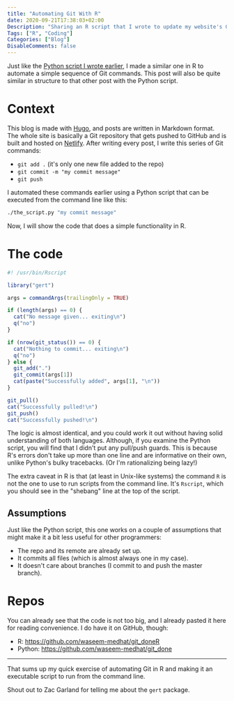 ```yaml
---
title: "Automating Git With R"
date: 2020-09-21T17:38:03+02:00
Description: "Sharing an R script that I wrote to update my website's Git repo."
Tags: ["R", "Coding"]
Categories: ["Blog"]
DisableComments: false
---
```


Just like the
[Python script I wrote earlier](/post/automating-git-with-python/),
I made a similar one in R to automate a simple sequence of Git commands. This
post will also be quite similar in structure to that other post with the Python
script.

# Context

This blog is made with [Hugo](https://gohugo.io/), and posts are written in
Markdown format. The whole site is basically a Git repository that gets pushed
to GitHub and is built and hosted on [Netlify](https://www.netlify.com/). After
writing every post, I write this series of Git commands:

- `git add .` (it's only one new file added to the repo)
- `git commit -m "my commit message"`
- `git push`

I automated these commands earlier using a Python script that can be executed
from the command line like this:

```bash
./the_script.py "my commit message"
```

Now, I will show the code that does a simple functionality in R.

# The code

```r
#! /usr/bin/Rscript

library("gert")

args = commandArgs(trailingOnly = TRUE)

if (length(args) == 0) {
  cat("No message given... exiting\n")
  q("no")
}

if (nrow(git_status()) == 0) {
  cat("Nothing to commit... exiting\n")
  q("no")
} else {
  git_add(".")
  git_commit(args[1])
  cat(paste("Successfully added", args[1], "\n"))
}

git_pull()
cat("Successfully pulled!\n")
git_push()
cat("Successfully pushed!\n")
```

The logic is almost identical, and you could work it out without having solid
understanding of both languages. Although, if you examine the Python script, you
will find that I didn't put any pull/push guards. This is because R's errors
don't take up more than one line and are informative on their own, unlike
Python's bulky tracebacks. (Or I'm rationalizing being lazy!)

The extra caveat in R is that (at least in Unix-like systems) the command `R` is
not the one to use to run scripts from the command line. It's `Rscript`, which
you should see in the "shebang" line at the top of the script.

## Assumptions

Just like the Python script, this one works on a couple of assumptions that
might make it a bit less useful for other programmers:

- The repo and its remote are already set up.
- It commits all files (which is almost always one in my case).
- It doesn't care about branches (I commit to and push the master branch).

# Repos

You can already see that the code is not too big, and I already pasted it here
for reading convenience. I do have it on GitHub, though:

- R: https://github.com/waseem-medhat/git_doneR
- Python: https://github.com/waseem-medhat/git_done

---

That sums up my quick exercise of automating Git in R and making it an
executable script to run from the command line.

Shout out to Zac Garland for telling me about the `gert` package.
